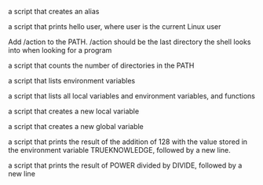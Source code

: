 a script that creates an alias

a script that prints hello user, where user is the current Linux user

Add /action to the PATH. /action should be the last directory the shell looks into when looking for a program

a script that counts the number of directories in the PATH

a script that lists environment variables

a script that lists all local variables and environment variables, and functions

a script that creates a new local variable

a script that creates a new global variable

a script that prints the result of the addition of 128 with the value stored in the environment variable TRUEKNOWLEDGE, followed by a new line.

a script that prints the result of POWER divided by DIVIDE, followed by a new line
